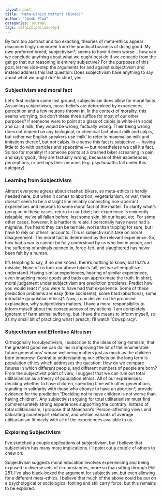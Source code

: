 ```yaml
---
layout: post
title: "Meta-Ethics Matters (kinda)"
author: "Jacob Pfau"
categories: journal
tags: [ethics,philosophy]
---
```


By turn too abstract and too exacting, theories of meta-ethics appear disconcertingly unmoored from the practical business of doing good. My own preferred breed, subjectivism*, seems to have it even worse… how can we conclude anything about what we ought best do if we concede from the get go that our reasoning is entirely subjective? For the purposes of this post, let me side-step the arguments for and against subjectivism and instead address this last question: Does subjectivism have anything to say about what we ought do? In short, yes.

### Subjectivism and moral fact
Let’s first reclaim some lost ground, subjectivism does allow for moral facts. Assuming subjectivism, moral beliefs are determined by experiences, perception and a few neurons thrown in. In the context of morality, this seems worrying, but don’t these three suffice for most of our other purposes? If someone were to point at a glass of calpis (a white-ish soda) and call it milk, they would be wrong, factually wrong. Their being wrong does not depend on any biological, or chemical fact about milk and calpis, but rather we English speakers use ‘milk’ to refer to mammalian milk and imitations thereof, but not calpis. In a sense this fact is subjective — having little to do with particles and spacetime — but nonetheless we call it a fact. So too for morality! If someone points at a crashed biker screaming in pain and says ‘good’, they are factually wrong, because of their experiences, perceptions, or perhaps their neurons (e.g. psychopaths fall under this category). 

### Learning from Subjectivism
Almost everyone agrees about crashed bikers, so meta-ethics is hardly needed here, but when it comes to abortion, vegetarianism, or war, there doesn’t seem to be a straight line reliably connecting non-aberrant experiences and neurons to some moral fact of the matter. To clarify what’s going on in these cases, return to our biker; her experience is eminently relatable, we’ve all fallen before, lost some skin, hit our head, etc. For some other cases, however, it is harder to relate. I personally have never had a migraine, I’ve heard they can be terrible, worse than tripping for sure, but I have to rely on others’ accounts. This is subjectivism’s take on moral disagreement: The moral fact is determined by the relevant experience. So, how bad a war is cannot be fully understood by us who live in peace, and the suffering of animals penned in, force-fed, and slaughtered has never been felt by a human. 
    
It’s tempting to say, if no one knows, there’s nothing to know, but that’s a mistake. None of us took our above biker’s fall, yet we all empathize, understand. Having similar experiences, hearing of similar experiences, even imagining moral goods and bads can approximate the truth. In short, moral judgement under subjectivism are prediction problems: Predict how you would react if you were to have had that experience. Some of these prediction problems are easy (bike accidents), some hard (abortions), some intractble (population ethics)*. Now, I can deliver on the promised explanation, why subjectivism matters, I have a moral responsibility to inform myself about the consequences of my actions. I am completely ignorant of farm animal suffering, but I have the means to inform myself, so as my small bit of practicing what I preach, I’ll watch ‘Cowspiracy’.

### Subjectivism and Effective Altruism
Orthogonally to subjectivism, I subscribe to the ideas of long-termism, that the greatest good we can do lies in improving the lot of the innumerable future generations’ whose wellbeing matters just as much as the children born tomorrow. Central to understanding our effects on the long term is population ethics which addresses the question: How do we compare futures in which different people, and different numbers of people are born? From the subjectivist point of view, I suggest that we can rule out total utilitarianism as a theory of population ethics. All of our experiences: deciding whether to have children, spending time with other generations, standing in solidarity with those who choose to have an abortion*, provide evidence for the prediction “Deciding not to have children is not worse than having children”. Any subjectivist arguing for total utilitarianism must find commensurately strong experiences supporting the contrary. Instead of total utilitarianism, I propose that Meacham’s ‘Person-affecting views and saturating counterpart relations’, and certain variants of average utilitarianism fit nicely with all of the experiences available to us.

### Exploring Subjectivism
I’ve sketched a couple applications of subjectivism, but I believe that subjectivism has many more implications. I’ll point out a couple of others to chew on:

Subjectivism suggests moral education involves experiencing and being exposed to diverse sets of circumstances, more so than sitting through Phil 251. I’ve also black-boxed the argument for subjectivism, but even allowing for a different meta-ethics, I believe that much of the above could be put on a psychological or sociological footing and still carry force, but this remains to be explored.
